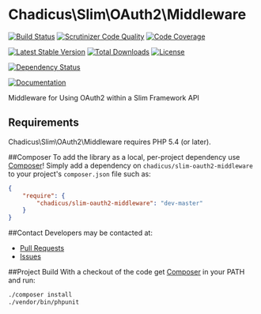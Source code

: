 # Chadicus\Slim\OAuth2\Middleware

[![Build Status](https://travis-ci.org/chadicus/slim-oauth2-middleware.svg?branch=master)](https://travis-ci.org/chadicus/slim-oauth2-middleware)
[![Scrutinizer Code Quality](http://img.shields.io/scrutinizer/g/chadicus/slim-oauth2-middleware.svg?style=flat)](https://scrutinizer-ci.com/g/chadicus/slim-oauth2-middleware/)
[![Code Coverage](http://img.shields.io/coveralls/chadicus/slim-oauth2-middleware.svg?style=flat)](https://coveralls.io/r/chadicus/slim-oauth2-middleware)

[![Latest Stable Version](http://img.shields.io/packagist/v/chadicus/slim-oauth2-middleware.svg?style=flat)](https://packagist.org/packages/chadicus/slim-oauth2-middleware)
[![Total Downloads](http://img.shields.io/packagist/dt/chadicus/slim-oauth2-middleware.svg?style=flat)](https://packagist.org/packages/chadicus/slim-oauth2-middleware)
[![License](http://img.shields.io/packagist/l/chadicus/slim-oauth2-middleware.svg?style=flat)](https://packagist.org/packages/chadicus/slim-oauth2-middleware)

[![Dependency Status](https://www.versioneye.com/user/projects/55b9075e653762001a0012b3/badge.svg?style=flat)](https://www.versioneye.com/user/projects/55b9075e653762001a0012b3)

[![Documentation](https://img.shields.io/badge/reference-phpdoc-blue.svg?style=flat)](http://pholiophp.org/chadicus/slim-oauth2-middleware)

Middleware for Using OAuth2 within a Slim Framework API

## Requirements

Chadicus\Slim\OAuth2\Middleware requires PHP 5.4 (or later).

##Composer
To add the library as a local, per-project dependency use [Composer](http://getcomposer.org)! Simply add a dependency on
`chadicus/slim-oauth2-middleware` to your project's `composer.json` file such as:

```json
{
    "require": {
        "chadicus/slim-oauth2-middleware": "dev-master"
    }
}
```

##Contact
Developers may be contacted at:

 * [Pull Requests](https://github.com/chadicus/slim-oauth2-middleware/pulls)
 * [Issues](https://github.com/chadicus/slim-oauth2-middleware/issues)

##Project Build
With a checkout of the code get [Composer](http://getcomposer.org) in your PATH and run:

```sh
./composer install
./vendor/bin/phpunit

